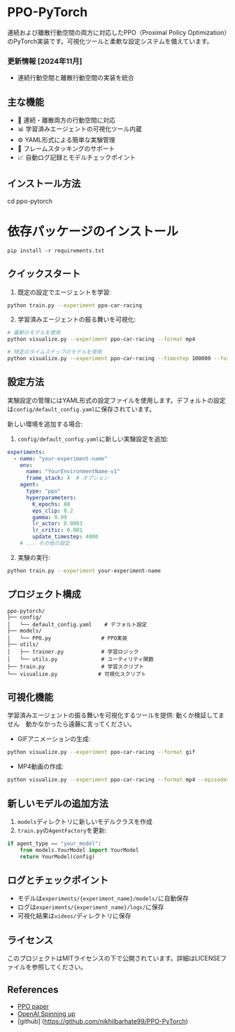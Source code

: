 # PPO-PyTorch

連続および離散行動空間の両方に対応したPPO（Proximal Policy Optimization）のPyTorch実装です。可視化ツールと柔軟な設定システムを備えています。

### 更新情報 [2024年11月]
- 連続行動空間と離散行動空間の実装を統合

## 主な機能

- 🚀 連続・離散両方の行動空間に対応
- 📊 学習済みエージェントの可視化ツール内蔵
- ⚙️ YAML形式による簡単な実験管理
- 🔄 フレームスタッキングのサポート
- 📈 自動ログ記録とモデルチェックポイント

## インストール方法

cd ppo-pytorch

# 依存パッケージのインストール
```
pip install -r requirements.txt
```

## クイックスタート

1. 既定の設定でエージェントを学習:
```bash
python train.py --experiment ppo-car-racing
```

2. 学習済みエージェントの振る舞いを可視化:
```bash
# 最新のモデルを使用
python visualize.py --experiment ppo-car-racing --format mp4

# 特定のタイムステップのモデルを使用
python visualize.py --experiment ppo-car-racing --timestep 100000 --format mp4
```

## 設定方法

実験設定の管理にはYAML形式の設定ファイルを使用します。デフォルトの設定は`config/default_config.yaml`に保存されています。

新しい環境を追加する場合:

1. `config/default_config.yaml`に新しい実験設定を追加:
```yaml
experiments:
  - name: "your-experiment-name"
    env:
      name: "YourEnvironmentName-v1"
      frame_stack: 4  # オプション
    agent:
      type: "ppo"
      hyperparameters:
        K_epochs: 80
        eps_clip: 0.2
        gamma: 0.99
        lr_actor: 0.0003
        lr_critic: 0.001
        update_timestep: 4000
    # ... その他の設定
```

2. 実験の実行:
```bash
python train.py --experiment your-experiment-name
```

## プロジェクト構成

```
ppo-pytorch/
├── config/
│   └── default_config.yaml    # デフォルト設定
├── models/
│   └── PPO.py                # PPO実装
├── utils/
│   ├── trainer.py            # 学習ロジック
│   └── utils.py              # ユーティリティ関数
├── train.py                  # 学習スクリプト
└── visualize.py             # 可視化スクリプト
```

## 可視化機能

学習済みエージェントの振る舞いを可視化するツールを提供:
動くか検証してません　動かなかったら遠藤に言ってください。

- GIFアニメーションの生成:
```bash
python visualize.py --experiment ppo-car-racing --format gif
```

- MP4動画の作成:
```bash
python visualize.py --experiment ppo-car-racing --format mp4 --episodes 3 --fps 60
```

## 新しいモデルの追加方法

1. `models`ディレクトリに新しいモデルクラスを作成
2. `train.py`の`AgentFactory`を更新:
```python
if agent_type == "your_model":
    from models.YourModel import YourModel
    return YourModel(config)
```

## ログとチェックポイント

- モデルは`experiments/{experiment_name}/models/`に自動保存
- ログは`experiments/{experiment_name}/logs/`に保存
- 可視化結果は`videos/`ディレクトリに保存

## ライセンス

このプロジェクトはMITライセンスの下で公開されています。詳細はLICENSEファイルを参照してください。

## References

- [PPO paper](https://arxiv.org/abs/1707.06347)
- [OpenAI Spinning up](https://spinningup.openai.com/en/latest/)
- [github] (https://github.com/nikhilbarhate99/PPO-PyTorch)


